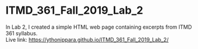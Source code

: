 # ITMD_361_Fall_2019_Lab_2
In Lab 2, I created a simple HTML web page containing excerpts from ITMD 361 syllabus.  
Live link: https://ythonippara.github.io/ITMD_361_Fall_2019_Lab_2/
